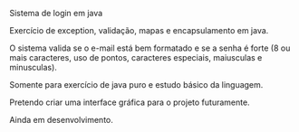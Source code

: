 Sistema de login em java

Exercício de exception, validação, mapas e encapsulamento em java.

O sistema valida se o e-mail está bem formatado e se a senha é forte (8 ou mais caracteres, uso de pontos, caracteres especiais, maiusculas e minusculas).

Somente para exercício de java puro e estudo básico da linguagem. 

Pretendo criar uma interface gráfica para o projeto futuramente. 

Ainda em desenvolvimento.
